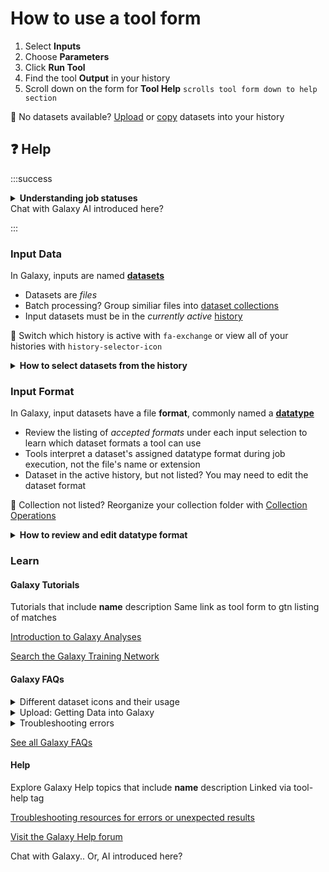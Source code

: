 # How to use a tool form

1. Select **Inputs**
2. Choose **Parameters**
3. Click **Run Tool**
4. Find the tool **Output** in your history
5. Scroll down on the form for **Tool Help** `scrolls tool form down to help section`

:flashlight: No datasets available? [Upload](https://training.galaxyproject.org/training-material/search2?query=upload) or [copy](https://training.galaxyproject.org/training-material/faqs/galaxy/histories_copy_dataset.html) datasets into your history

## :question: Help

:::success
<details>
  <summary><b>Understanding job statuses</b></summary>
  display md https://training.galaxyproject.org/training-material/faqs/galaxy/datasets_job_status.html
</details>
Chat with Galaxy AI introduced here?

:::

### Input Data

In Galaxy, inputs are named **[datasets](https://training.galaxyproject.org/training-material/search2?query=dataset)**
- Datasets are  _files_
- Batch processing? Group similiar files into [dataset collections](https://training.galaxyproject.org/training-material/search2?query=collection) 
- Input datasets must be in the _currently active_ [history](https://training.galaxyproject.org/training-material/search2?query=history)

:flashlight: Switch which history is active with `fa-exchange` or view all of your histories with `history-selector-icon`

<details>
  <summary><b>How to select datasets from the history</b></summary>

  1. Choose one of:
  
     * single dataset `fa-file`
     * multiple datasets `fa-files`
     * dataset collection `fa-folder`

  2. Then select from the list of available datasets

</details>


### Input Format

In Galaxy, input datasets have a file **format**, commonly named a **[datatype](https://training.galaxyproject.org/training-material/faqs/galaxy/datatypes_understanding_datatypes.html)**
- Review the listing of _accepted formats_ under each input selection to learn which dataset formats a tool can use
- Tools interpret a dataset's assigned datatype format during job execution, not the file's name or extension
- Dataset in the active history, but not listed? You may need to edit the dataset format

:flashlight: Collection not listed? Reorganize your collection folder with [Collection Operations](https://training.galaxyproject.org/training-material/topics/galaxy-interface/tutorials/collections/tutorial.html) 

<details>
  <summary><b>How to review and edit datatype format</b></summary>

  1. Review the currently assigned datatype
  
     * Expand individual datasets in the history panel to display the format
     * Collections will display the current datatype format of all the datasets inside the folder

  2. Assign, Convert or let Galaxy Auto-detect the datatype format
  
     * Change the datatype format with `fa-pencil`
     * Change the datatype format of a [dataset collection in a batch!](https://training.galaxyproject.org/training-material/faqs/galaxy/collections_change_datatype.html)

  3. Galaxy will Auto-detect the correct format for most data. If the guess is wrong, check the file contents!

     * Display the content of a dataset with `fa-eye`
     * Explore the content of a dataset with [Data Manipulation tools](https://training.galaxyproject.org/training-material/search2?query=olympics)
  
</details>

### Learn

#### Galaxy Tutorials

Tutorials that include **name** description Same link as tool form to gtn listing of matches

[Introduction to Galaxy Analyses](https://training.galaxyproject.org/training-material/topics/introduction/)

[Search the Galaxy Training Network](https://training.galaxyproject.org/training-material/search2)

#### Galaxy FAQs

<details>
  <summary>Different dataset icons and their usage</summary>
  display md https://training.galaxyproject.org/training-material/faqs/galaxy/datasets_icons.html
</details>

<details>
  <summary>Upload: Getting Data into Galaxy</summary>
  display md https://help.galaxyproject.org/t/getting-data-into-galaxy/10868
</details>

<details>
  <summary>Troubleshooting errors</summary>
  display md https://training.galaxyproject.org/training-material/faqs/galaxy/analysis_troubleshooting.html
</details>

[See all Galaxy FAQs](https://training.galaxyproject.org/training-material/faqs/galaxy/)


#### Help

Explore Galaxy Help topics that include **name** description Linked via tool-help tag

[Troubleshooting resources for errors or unexpected results](https://help.galaxyproject.org/docs?topic=42)

[Visit the Galaxy Help forum](https://help.galaxyproject.org/)

Chat with Galaxy.. Or, AI introduced here?
